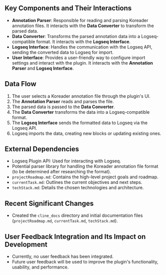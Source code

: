 ## Key Components and Their Interactions

-   **Annotation Parser**: Responsible for reading and parsing Koreader annotation files. It interacts with the **Data Converter** to transform the parsed data.
-   **Data Converter**: Transforms the parsed annotation data into a Logseq-compatible format. It interacts with the **Logseq Interface**.
-   **Logseq Interface**: Handles the communication with the Logseq API, sending the converted data to Logseq for import.
-   **User Interface**: Provides a user-friendly way to configure import settings and interact with the plugin. It interacts with the **Annotation Parser** and **Logseq Interface**.

## Data Flow

1. The user selects a Koreader annotation file through the plugin's UI.
2. The **Annotation Parser** reads and parses the file.
3. The parsed data is passed to the **Data Converter**.
4. The **Data Converter** transforms the data into a Logseq-compatible format.
5. The **Logseq Interface** sends the formatted data to Logseq via the Logseq API.
6. Logseq imports the data, creating new blocks or updating existing ones.

## External Dependencies

-   Logseq Plugin API: Used for interacting with Logseq.
-   Potential parser library for handling the Koreader annotation file format (to be determined after researching the format).
-   `projectRoadmap.md`: Contains the high-level project goals and roadmap.
-   `currentTask.md`: Outlines the current objectives and next steps.
-   `techStack.md`: Details the chosen technologies and architecture.

## Recent Significant Changes

-   Created the `cline_docs` directory and initial documentation files (`projectRoadmap.md`, `currentTask.md`, `techStack.md`).

## User Feedback Integration and Its Impact on Development

-   Currently, no user feedback has been integrated.
-   Future user feedback will be used to improve the plugin's functionality, usability, and performance.